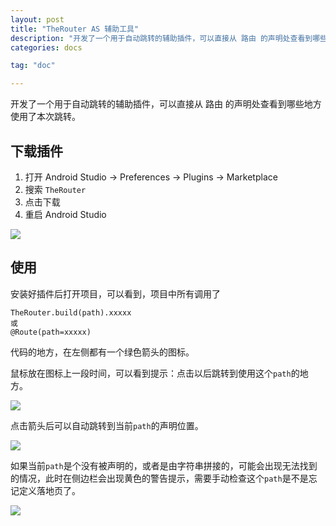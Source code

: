 ```yaml
---
layout: post
title: "TheRouter AS 辅助工具"
description: "开发了一个用于自动跳转的辅助插件，可以直接从 路由 的声明处查看到哪些地方使用了本次跳转。   "
categories: docs

tag: "doc" 

---
```


开发了一个用于自动跳转的辅助插件，可以直接从 路由 的声明处查看到哪些地方使用了本次跳转。   

## 下载插件  

1. 打开 Android Studio -> Preferences ->  Plugins  -> Marketplace
2. 搜索 `TheRouter`
3. 点击下载
4. 重启 Android Studio

<img src="{{site.url}}/assets/img/image/TheRouterIdeaPlugin.jpg" class="blog-img">

## 使用

安装好插件后打开项目，可以看到，项目中所有调用了  

```
TheRouter.build(path).xxxxx
或
@Route(path=xxxxx)
```
代码的地方，在左侧都有一个绿色箭头的图标。    

鼠标放在图标上一段时间，可以看到提示：点击以后跳转到使用这个`path`的地方。

<img src="{{site.url}}/assets/img/image/TheRouterIdeaPlugin1.jpg" class="blog-img">

点击箭头后可以自动跳转到当前`path`的声明位置。   

<img src="{{site.url}}/assets/img/image/TheRouterIdeaPlugin2.jpg" class="blog-img">

如果当前`path`是个没有被声明的，或者是由字符串拼接的，可能会出现无法找到的情况，此时在侧边栏会出现黄色的警告提示，需要手动检查这个`path`是不是忘记定义落地页了。   

<img src="{{site.url}}/assets/img/image/TheRouterIdeaPlugin3.jpg" class="blog-img">
